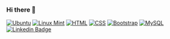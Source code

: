 ### Hi there 👋

<!--
**akinoluwafemi/akinoluwafemi** is a ✨ _special_ ✨ repository because its `README.md` (this file) appears on your GitHub profile.

Here are some ideas to get you started:

- 🔭 I’m currently working on ...
- 🌱 I’m currently learning ...
- 👯 I’m looking to collaborate on ...
- 🤔 I’m looking for help with ...
- 💬 Ask me about ...
- 📫 How to reach me: ...
- 😄 Pronouns: ...
- ⚡ Fun fact: ...
-->
<a href="#"><img alt="Ubuntu" src="https://img.shields.io/badge/Ubuntu-E95420?style=flat&logo=ubuntu&logoColor=white"></a>
<a href="#"><img alt="Linux Mint" src="https://img.shields.io/badge/Linux_Mint-87CF3E?style=flat&logo=linux-mint&logoColor=white"></a>
<a href="#"><img alt="HTML" src="https://img.shields.io/badge/HTML5%20-%23E34F26.svg?logo=html5&logoColor=white"></a> 
<a href="#"><img alt="CSS" src="https://img.shields.io/badge/CSS%20-%231572B6.svg?logo=css3&logoColor=white"></a> 
<a href="#"><img alt="Bootstrap" src="https://img.shields.io/badge/Bootstrap-%23563D7C.svg?style=flat&logo=bootstrap&logoColor=white"/></a>
<a href="#"><img alt="MySQL" src="https://img.shields.io/badge/MySQL-%2300f.svg?style=flat&llogo=mysql&logoColor=white"></a><br>
[![Linkedin Badge](https://img.shields.io/badge/-LinkedIn-blue?style=flat-square&logo=Linkedin&logoColor=white&link=https://www.linkedin.com/in/cloudson/)](https://www.linkedin.com/in/cloudson/)
